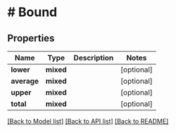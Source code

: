 # # Bound

## Properties

Name | Type | Description | Notes
------------ | ------------- | ------------- | -------------
**lower** | **mixed** |  | [optional]
**average** | **mixed** |  | [optional]
**upper** | **mixed** |  | [optional]
**total** | **mixed** |  | [optional]

[[Back to Model list]](../../README.md#models) [[Back to API list]](../../README.md#endpoints) [[Back to README]](../../README.md)
